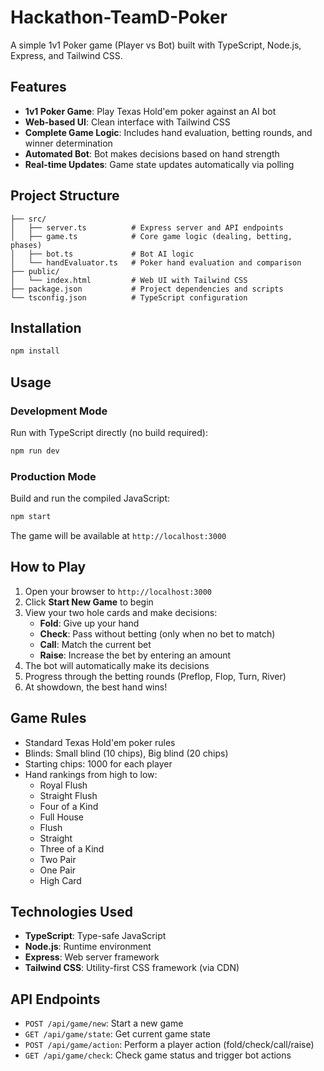 # Hackathon-TeamD-Poker

A simple 1v1 Poker game (Player vs Bot) built with TypeScript, Node.js, Express, and Tailwind CSS.

## Features

- **1v1 Poker Game**: Play Texas Hold'em poker against an AI bot
- **Web-based UI**: Clean interface with Tailwind CSS
- **Complete Game Logic**: Includes hand evaluation, betting rounds, and winner determination
- **Automated Bot**: Bot makes decisions based on hand strength
- **Real-time Updates**: Game state updates automatically via polling

## Project Structure

```
├── src/
│   ├── server.ts          # Express server and API endpoints
│   ├── game.ts            # Core game logic (dealing, betting, phases)
│   ├── bot.ts             # Bot AI logic
│   └── handEvaluator.ts   # Poker hand evaluation and comparison
├── public/
│   └── index.html         # Web UI with Tailwind CSS
├── package.json           # Project dependencies and scripts
└── tsconfig.json          # TypeScript configuration
```

## Installation

```bash
npm install
```

## Usage

### Development Mode
Run with TypeScript directly (no build required):
```bash
npm run dev
```

### Production Mode
Build and run the compiled JavaScript:
```bash
npm start
```

The game will be available at `http://localhost:3000`

## How to Play

1. Open your browser to `http://localhost:3000`
2. Click **Start New Game** to begin
3. View your two hole cards and make decisions:
   - **Fold**: Give up your hand
   - **Check**: Pass without betting (only when no bet to match)
   - **Call**: Match the current bet
   - **Raise**: Increase the bet by entering an amount
4. The bot will automatically make its decisions
5. Progress through the betting rounds (Preflop, Flop, Turn, River)
6. At showdown, the best hand wins!

## Game Rules

- Standard Texas Hold'em poker rules
- Blinds: Small blind (10 chips), Big blind (20 chips)
- Starting chips: 1000 for each player
- Hand rankings from high to low:
  - Royal Flush
  - Straight Flush
  - Four of a Kind
  - Full House
  - Flush
  - Straight
  - Three of a Kind
  - Two Pair
  - One Pair
  - High Card

## Technologies Used

- **TypeScript**: Type-safe JavaScript
- **Node.js**: Runtime environment
- **Express**: Web server framework
- **Tailwind CSS**: Utility-first CSS framework (via CDN)

## API Endpoints

- `POST /api/game/new`: Start a new game
- `GET /api/game/state`: Get current game state
- `POST /api/game/action`: Perform a player action (fold/check/call/raise)
- `GET /api/game/check`: Check game status and trigger bot actions

